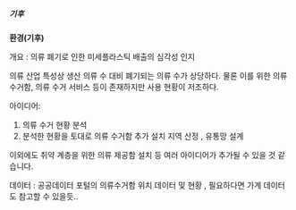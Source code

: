 
##### 기후

**환경(기후)**

개요 : 
의류 폐기로 인한 미세플라스틱 배출의 심각성 인지 

의류 산업 특성상 생산 의류 수 대비 폐기되는 의류 수가 상당하다. 물론 이를 위한 의류 수거함, 의류 수거 서비스 등이 존재하지만 사용 현황이 저조하다. 

아이디어: 
1. 의류 수거 현황 분석
2. 분석한 현황을 토대로 의류 수거함 추가 설치 지역 산정 , 유통망 설계 

이외에도 취약 계층을 위한 의류 제공함 설치 등 여러 아이디어가 추가될 수 있을 것 같습니다. 

데이터 : 공공데이터 포털의 의류수거함 위치 데이터 및 현황 , 필요하다면 가계 데이터도 참고할 수 있을듯..